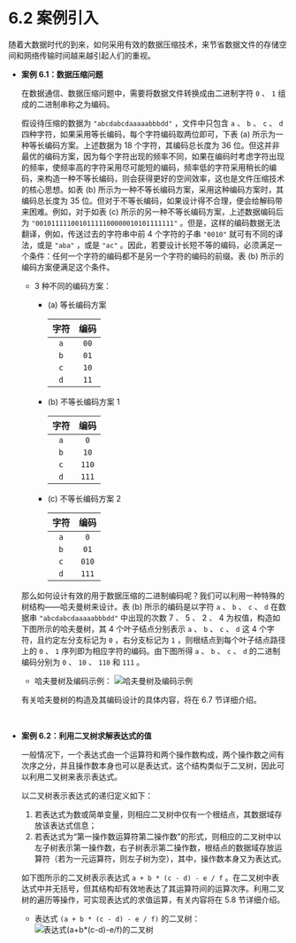 # 6.2 案例引入

随着大数据时代的到来，如何采用有效的数据压缩技术，来节省数据文件的存储空间和网络传输时间越来越引起人们的重视。

- **案例 6.1：数据压缩问题**

  在数据通信、数据压缩问题中，需要将数据文件转换成由二进制字符 `0` 、 `1` 组成的二进制串称之为编码。

  假设待压缩的数据为 `"abcdabcdaaaaabbbdd"` ，文件中只包含 `a` 、 `b` 、 `c` 、 `d` 四种字符，如果采用等长编码，每个字符编码取两位即可，下表 (a) 所示为一种等长编码方案。上述数据为 $18$ 个字符，其编码总长度为 $36$ 位。但这并非最优的编码方案，因为每个字符出现的频率不同，如果在编码时考虑字符出现的频率，使频率高的字符采用尽可能短的编码，频率低的字符采用稍长的编码，来构造一种不等长编码，则会获得更好的空间效率，这也是文件压缩技术的核心思想。如表 (b) 所示为一种不等长编码方案，采用这种编码方案时，其编码总长度为 $35$ 位。但对于不等长编码，如果设计得不合理，便会给解码带来困难。例如，对于如表 (c) 所示的另一种不等长编码方案，上述数据编码后为 `"00101111100101111100000010101111111"` 。但是，这样的编码数据无法翻译，例如，传送过去的字符串中前 4 个字符的子串 `"0010"` 就可有不同的译法，或是 `"aba"` ，或是 `"ac"` 。因此，若要设计长短不等的编码，必须满足一个条件：任何一个字符的编码都不是另一个字符的编码的前缀。表 (b) 所示的编码方案便满足这个条件。

  - 3 种不同的编码方案：

    - (a) 等长编码方案

      | 字符 | 编码 |
      | :--: | :--: |
      | `a`  | `00` |
      | `b`  | `01` |
      | `c`  | `10` |
      | `d`  | `11` |

    - (b) 不等长编码方案 1

      | 字符 | 编码  |
      | :--: | :---: |
      | `a`  |  `0`  |
      | `b`  | `10`  |
      | `c`  | `110` |
      | `d`  | `111` |

    - (c) 不等长编码方案 2

      | 字符 | 编码  |
      | :--: | :---: |
      | `a`  |  `0`  |
      | `b`  | `01`  |
      | `c`  | `010` |
      | `d`  | `111` |

  那么如何设计有效的用于数据压缩的二进制编码呢？我们可以利用一种特殊的树结构——哈夫曼树来设计。表 (b) 所示的编码是以字符 `a` 、 `b` 、 `c` 、 `d` 在数据串 `"abcdabcdaaaaabbbdd"` 中出现的次数 $7$ 、 $5$ 、 $2$ 、 $4$ 为权值，构造如下图所示的哈夫曼树，其 4 个叶子结点分别表示 `a` 、 `b` 、 `c` 、 `d` 这 4 个字符，且约定左分支标记为 `0` ，右分支标记为 `1` ，则根结点到每个叶子结点路径上的 `0` 、 `1` 序列即为相应字符的编码。由下图所得 `a` 、 `b` 、 `c` 、 `d` 的二进制编码分别为 `0` 、 `10` 、 `110` 和 `111` 。

  - 哈夫曼树及编码示例：
    ![哈夫曼树及编码示例](https://static.owo.cab/notes/image/cs/ds/chapter05/哈夫曼树及编码示例.webp "哈夫曼树及编码示例")

  有关哈夫曼树的构造及其编码设计的具体内容，将在 6.7 节详细介绍。

<br>

- **案例 6.2：利用二叉树求解表达式的值**

  一般情况下，一个表达式由一个运算符和两个操作数构成，两个操作数之间有次序之分，并且操作数本身也可以是表达式，这个结构类似于二叉树，因此可以利用二叉树来表示表达式。

  以二叉树表示表达式的递归定义如下：

  1. 若表达式为数或简单变量，则相应二叉树中仅有一个根结点，其数据域存放该表达式信息；
  2. 若表达式为“第一操作数运算符第二操作数”的形式，则相应的二叉树中以左子树表示第一操作数，右子树表示第二操作数，根结点的数据域存放运算符（若为一元运算符，则左子树为空），其中，操作数本身又为表达式。

  如下图所示的二叉树表示表达式 `a + b * (c - d) - e / f` 。在二叉树中表达式中并无括号，但其结构却有效地表达了其运算符间的运算次序。利用二叉树的遍历等操作，可实现表达式的求值运算，有关内容将在 5.8 节详细介绍。

  - 表达式 `(a + b * (c - d) - e / f)` 的二叉树：
    ![表达式(a+b*(c-d)-e/f)的二叉树](https://static.owo.cab/notes/image/cs/ds/chapter05/表达式的二叉树.webp "表达式(a+b*(c-d)-e/f)的二叉树")
